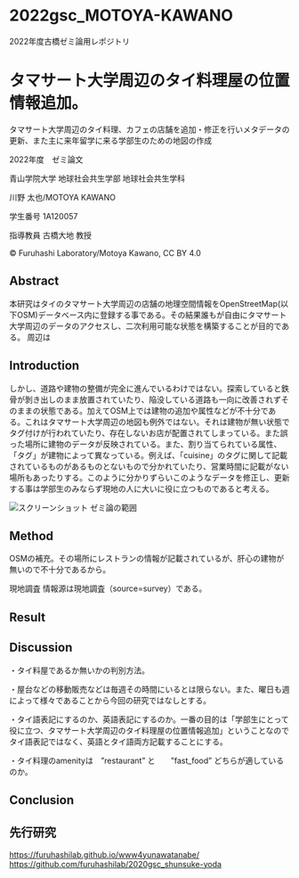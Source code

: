# 2022gsc_MOTOYA-KAWANO
2022年度古橋ゼミ論用レポジトリ



# タマサート大学周辺のタイ料理屋の位置情報追加。

タマサート大学周辺のタイ料理、カフェの店舗を追加・修正を行いメタデータの更新、また主に来年留学に来る学部生のための地図の作成

2022年度　ゼミ論文

青山学院大学 地球社会共生学部 地球社会共生学科

川野 太也/MOTOYA KAWANO

学生番号 1A120057

指導教員 古橋大地 教授

© Furuhashi Laboratory/Motoya Kawano, CC BY 4.0

## Abstract

本研究はタイのタマサート大学周辺の店舗の地理空間情報をOpenStreetMap(以下OSM)データベース内に登録する事である。その結果誰もが自由にタマサート大学周辺のデータのアクセスし、二次利用可能な状態を構築することが目的である。
周辺は


## Introduction

しかし、道路や建物の整備が完全に進んでいるわけではない。探索していると鉄骨が剝き出しのまま放置されていたり、陥没している道路も一向に改善されずそのままの状態である。加えてOSM上では建物の追加や属性などが不十分である。これはタマサート大学周辺の地図も例外ではない。それは建物が無い状態でタグ付けが行われていたり、存在しないお店が配置されてしまっている。また誤った場所に建物のデータが反映されている。また、割り当てられている属性、「タグ」が建物によって異なっている。例えば、「cuisine」のタグに関して記載されているものがあるものとないもので分かれていたり、営業時間に記載がない場所もあったりする。このように分かりずらいこのようなデータを修正し、更新する事は学部生のみならず現地の人に大いに役に立つものであると考える。

![スクリーンショット ゼミ論の範囲](https://user-images.githubusercontent.com/87114811/198935027-96deed46-13c3-4546-aed2-e7223a3cafec.png)


## Method

OSMの補充。その場所にレストランの情報が記載されているが、肝心の建物が無いので不十分であるから。

現地調査 情報源は現地調査（source=survey）である。


## Result

## Discussion 
・タイ料屋であるか無いかの判別方法。

・屋台などの移動販売などは毎週その時間にいるとは限らない。また、曜日も週によって様々であることから今回の研究ではなしとする。

・タイ語表記にするのか、英語表記にするのか。一番の目的は「学部生にとって役に立つ、タマサート大学周辺のタイ料理屋の位置情報追加」ということなのでタイ語表記ではなく、英語とタイ語両方記載することにする。

・タイ料理のamenityは　”restaurant” と　　”fast_food” どちらが適しているのか。

## Conclusion

## 先行研究

https://furuhashilab.github.io/www4yunawatanabe/
https://github.com/furuhashilab/2020gsc_shunsuke-yoda


